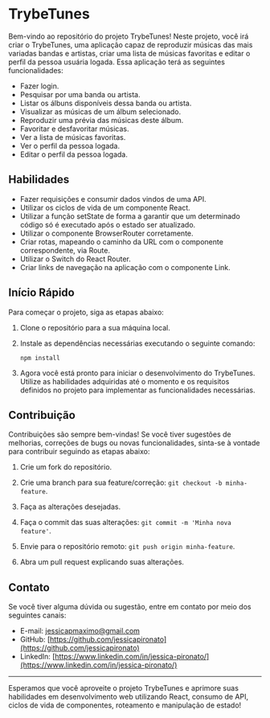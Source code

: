 # TrybeTunes

Bem-vindo ao repositório do projeto TrybeTunes! Neste projeto, você irá criar o TrybeTunes, uma aplicação capaz de reproduzir músicas das mais variadas bandas e artistas, criar uma lista de músicas favoritas e editar o perfil da pessoa usuária logada. Essa aplicação terá as seguintes funcionalidades:

- Fazer login.
- Pesquisar por uma banda ou artista.
- Listar os álbuns disponíveis dessa banda ou artista.
- Visualizar as músicas de um álbum selecionado.
- Reproduzir uma prévia das músicas deste álbum.
- Favoritar e desfavoritar músicas.
- Ver a lista de músicas favoritas.
- Ver o perfil da pessoa logada.
- Editar o perfil da pessoa logada.

## Habilidades
- Fazer requisições e consumir dados vindos de uma API.
- Utilizar os ciclos de vida de um componente React.
- Utilizar a função setState de forma a garantir que um determinado código só é executado após o estado ser atualizado.
- Utilizar o componente BrowserRouter corretamente.
- Criar rotas, mapeando o caminho da URL com o componente correspondente, via Route.
- Utilizar o Switch do React Router.
- Criar links de navegação na aplicação com o componente Link.

## Início Rápido

Para começar o projeto, siga as etapas abaixo:

1. Clone o repositório para a sua máquina local.

2. Instale as dependências necessárias executando o seguinte comando:
   ```
   npm install
   ```

3. Agora você está pronto para iniciar o desenvolvimento do TrybeTunes. Utilize as habilidades adquiridas até o momento e os requisitos definidos no projeto para implementar as funcionalidades necessárias.

## Contribuição

Contribuições são sempre bem-vindas! Se você tiver sugestões de melhorias, correções de bugs ou novas funcionalidades, sinta-se à vontade para contribuir seguindo as etapas abaixo:

1. Crie um fork do repositório.

2. Crie uma branch para sua feature/correção: `git checkout -b minha-feature`.

3. Faça as alterações desejadas.

4. Faça o commit das suas alterações: `git commit -m 'Minha nova feature'`.

5. Envie para o repositório remoto: `git push origin minha-feature`.

6. Abra um pull request explicando suas alterações.

## Contato

Se você tiver alguma dúvida ou sugestão, entre em contato por meio dos seguintes canais:

- E-mail: jessicapmaximo@gmail.com
- GitHub: [https://github.com/jessicapironato](https://github.com/jessicapironato)
- LinkedIn: [https://www.linkedin.com/in/jessica-pironato/](https://www.linkedin.com/in/jessica-pironato/)

---

Esperamos que você aproveite o projeto TrybeTunes e aprimore suas habilidades em desenvolvimento web utilizando React, consumo de API, ciclos de vida de componentes, roteamento e manipulação de estado!
